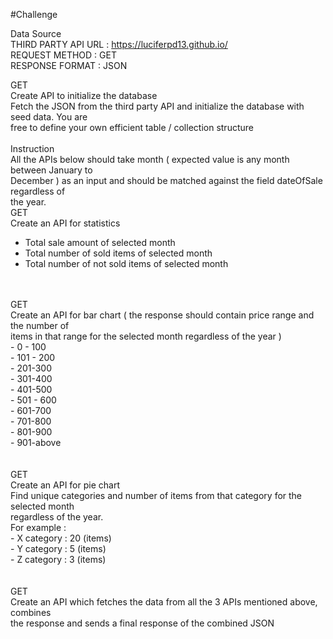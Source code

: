 #Challenge

Data Source<br>
THIRD PARTY API URL : https://luciferpd13.github.io/<br>
REQUEST METHOD : GET<br>
RESPONSE FORMAT : JSON<br>

GET<br>
Create API to initialize the database<br>
Fetch the JSON from the third party API and initialize the database with seed data. You are<br>
free to define your own efficient table / collection structure<br>
<br>
Instruction<br>
All the APIs below should take month ( expected value is any month between January to<br>
December ) as an input and should be matched against the field dateOfSale regardless of<br>
the year.<br>
GET<br>
Create an API for statistics<br>
- Total sale amount of selected month<br>
- Total number of sold items of selected month<br>
- Total number of not sold items of selected month<br>
<br>
<br>
GET<br>
Create an API for bar chart ( the response should contain price range and the number of<br>
items in that range for the selected month regardless of the year )<br>
- 0 - 100<br>
- 101 - 200<br>
- 201-300<br>
- 301-400<br>
- 401-500<br>
- 501 - 600<br>
- 601-700<br>
- 701-800<br>
- 801-900<br>
- 901-above<br>
<br>
<br>
GET<br>
Create an API for pie chart<br>
Find unique categories and number of items from that category for the selected month<br>
regardless of the year.<br>
For example :<br>
- X category : 20 (items)<br>
- Y category : 5 (items)<br>
- Z category : 3 (items)<br>
<br>
<br>
GET<br>
Create an API which fetches the data from all the 3 APIs mentioned above, combines<br>
the response and sends a final response of the combined JSON<br>
